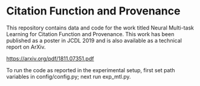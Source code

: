# Citation Function and Provenance #

This repository contains data and code for the work titled Neural Multi-task Learning for Citation Function and Provenance. 
This work has been published as a poster in JCDL 2019 and is also available as a technical report on ArXiv. 

https://arxiv.org/pdf/1811.07351.pdf

To run the code as reported in the experimental setup, first set path variables in config/config.py;
next run exp_mtl.py.